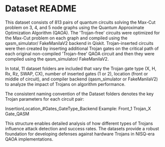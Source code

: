 # Dataset README

This dataset consists of 813 pairs of quantum circuits solving the Max-Cut problem on 3, 4, and 5 node graphs using the Quantum Approximate Optimization Algorithm (QAOA). The 'Trojan-free' circuits were optimized for the Max-Cut problem on each graph and compiled using the qasm_simulator/ FakeManilaV2 backend in Qiskit. Trojan-inserted circuits were then created by inserting additional Trojan gates on the critical path of each original non-compiled 'Trojan-free' QAOA circuit and then they were compiled using the qasm_simulator/ FakeManilaV2.

In total, 11 dataset folders are included that vary the Trojan gate type (X, H, Rx, Rz, SWAP, CX), number of inserted gates (1 or 2), location (front or middle of circuit), and compiler backend (qasm_simulator or FakeManilaV2) to analyze the impact of Trojans on algorithm performance.

The consistent naming convention of the Dataset folders denotes the key Trojan parameters for each circuit pair:

InsertionLocation_#Gates_GateType_Backend
Example: Front_1 Trojan_X Gate_QASM

This structure enables detailed analysis of how different types of Trojans influence attack detection and success rates. The datasets provide a robust foundation for developing defenses against hardware Trojans in NISQ-era QAOA implementations.
